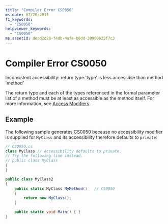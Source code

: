 ```yaml
---
title: "Compiler Error CS0050"
ms.date: 07/20/2015
f1_keywords:
  - "CS0050"
helpviewer_keywords:
  - "CS0050"
ms.assetid: dead2d28-f4db-4afe-b8dd-38968625f7c3
---
```

# Compiler Error CS0050

Inconsistent accessibility: return type 'type' is less accessible than method 'method'

 The return type and each of the types referenced in the formal parameter list of a method must be at least as accessible as the method itself. For more information, see [Access Modifiers](../../programming-guide/classes-and-structs/access-modifiers.md).

## Example

 The following sample generates CS0050 because no accessibility modifier is supplied for `MyClass` and its accessibility therefore defaults to `private`:

```csharp
// CS0050.cs
class MyClass // Accessibility defaults to private.
// Try the following line instead.
// public class MyClass
{
}

public class MyClass2
{
    public static MyClass MyMethod()   // CS0050
    {
        return new MyClass();
    }

    public static void Main() { }
}
```
